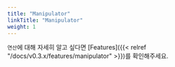 ```yaml
---
title: "Manipulator"
linkTitle: "Manipulator"
weight: 1
---
```


`연산`에 대해 자세히 알고 싶다면 [Features]({{< relref "/docs/v0.3.x/features/manipulator" >}})를 확인해주세요.
